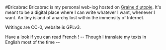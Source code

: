 #Bricabrac
Bricabrac is my personal web-log hosted on [Graine d'utopie](https://grainedutopie.eu). It's meant to be a digital place where I can write whatever I want, whenever I want. An tiny island of anarchy lost within the immensity of Internet.

Writings are CC-0, website is GPLv3.

Have a look if you can read French ! -- Though I translate my texts in English most of the time --